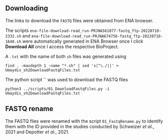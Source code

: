 ## Downloading

The links to download the `FASTQ` files were obtained from ENA browser.

The scripts `ena-file-download-read_run-PRJNA561077-fastq_ftp-20220710-2332.sh` and `ena-file-download-read_run-PRJNA674756-fastq_ftp-20220710-1640.sh` were automatically generated in ENA Browser once I click <b>Download All</b> once I access the respective BioProject.

A `.txt` with the name of both `sh` files was generated using

```
find . -maxdepth 1 -name "*.sh" | sed 's|^\./||' > Umaydis_sh2DownloadFastqFiles.txt
```

The python script `` was used to download the FASTQ files
```
python3 ../scripts/01_DownloadFastqFiles.py -i Umaydis_sh2DownloadFastqFiles.txt
```

## FASTQ rename


The FASTQ files were renamed with the script `01_FastqRename.py` to identify them with the ID provided in the studies conducted by Schweizer <i>et al</i>., 2021 and Depotter <i>et al</i>., 2021.
